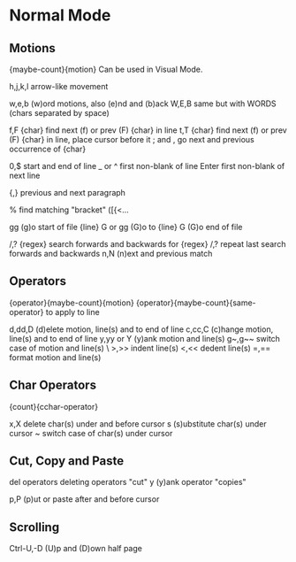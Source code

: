 # Normal Mode

## Motions

{maybe-count}{motion}
Can be used in Visual Mode.

h,j,k,l         arrow-like movement

w,e,b           (w)ord motions, also (e)nd and (b)ack
W,E,B           same but with WORDS (chars separated by space)

f,F {char}      find next (f) or prev (F) {char} in line
t,T {char}      find next (f) or prev (F) {char} in line, place cursor before it
; and ,         go next and previous occurrence of {char}

0,$             start and end of line
_ or ^          first non-blank of line
Enter           first non-blank of next line

{,}             previous and next paragraph

%               find matching "bracket" ([{<...

gg              (g)o start of file
{line} G or gg  (G)o to {line}
G               (G)o end of file

/,? {regex}     search forwards and backwards for {regex}
/,?             repeat last search forwards and backwards
n,N             (n)ext and previous match

## Operators

{operator}{maybe-count}{motion}
{operator}{maybe-count}{same-operator} to apply to line

d,dd,D          (d)elete motion, line(s) and to end of line
c,cc,C          (c)hange motion, line(s) and to end of line
y,yy or Y       (y)ank motion and line(s)
g~,g~~          switch case of motion and line(s)
\ >,>>          indent line(s)
<,<<            dedent line(s)
=,==            format motion and line(s)

## Char Operators

{count}{cchar-operator}

x,X             delete char(s) under and before cursor
s               (s)ubstitute char(s) under cursor
~               switch case of char(s) under cursor

## Cut, Copy and Paste

del operators   deleting operators "cut"
y               (y)ank operator "copies"

p,P             (p)ut or paste after and before cursor

## Scrolling

Ctrl-U,-D       (U)p and (D)own half page
